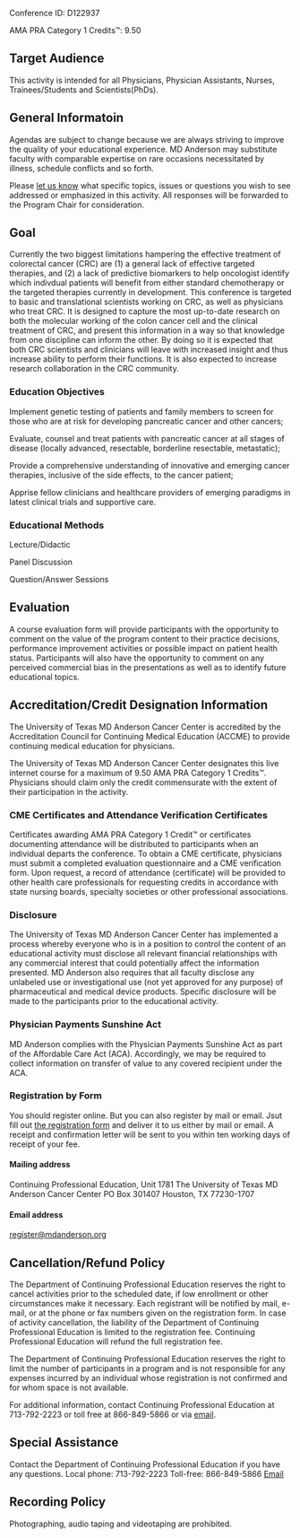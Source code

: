 Conference ID: D122937

AMA PRA Category 1 Credits™: 9.50

## Target Audience 

This activity is intended for all Physicians, Physician Assistants, Nurses, Trainees/Students and Scientists(PhDs).


## General Informatoin

Agendas are subject to change because we are always striving to improve the quality of your educational experience. MD Anderson may substitute faculty with comparable expertise on rare occasions necessitated by illness, schedule conflicts and so forth.

Please [let us know](register@mdanderson.org) what specific topics, issues or questions you wish to see addressed or emphasized in this activity. All responses will be forwarded to the Program Chair for consideration.

## Goal

Currently the two biggest limitations hampering the effective treatment of colorectal cancer (CRC) are (1) a general lack of effective targeted therapies, and (2) a lack of predictive biomarkers to help oncologist identify which indivdual patients will benefit from either standard chemotherapy or the targeted therapies currently in development. This conference is targeted to basic and translational scientists working on CRC, as well as physicians who treat CRC. It is designed to capture the most up-to-date research on both the molecular working of the colon cancer cell and the clinical treatment of CRC, and present this information in a way so that knowledge from one discipline can inform the other. By doing so it is expected that both CRC scientists and clinicians will leave with increased insight and thus increase ability to perform their functions. It is also expected to increase research collaboration in the CRC community.

### Education Objectives

Implement genetic testing of patients and family members to screen for those who are at risk for developing pancreatic cancer and other cancers;

Evaluate, counsel and treat patients with pancreatic cancer at all stages of disease (locally advanced, resectable, borderline resectable, metastatic);

Provide a comprehensive understanding of innovative and emerging cancer therapies, inclusive of the side effects, to the cancer patient;

Apprise fellow clinicians and healthcare providers of emerging paradigms in latest clinical trials and supportive care.

### Educational Methods

Lecture/Didactic

Panel Discussion

Question/Answer Sessions

## Evaluation

A course evaluation form will provide participants with the opportunity to comment on the value of the program content to their practice decisions, performance improvement activities or possible impact on patient health status. Participants will also have the opportunity to comment on any perceived commercial bias in the presentations as well as to identify future educational topics.

## Accreditation/Credit Designation Information

The University of Texas MD Anderson Cancer Center is accredited by the Accreditation Council for Continuing Medical Education (ACCME) to provide continuing medical education for physicians.

The University of Texas MD Anderson Cancer Center designates this live internet course for a maximum of 9.50 AMA PRA Category 1 Credits™. Physicians should claim only the credit commensurate with the extent of their participation in the activity.

### CME Certificates and Attendance Verification Certificates

Certificates awarding AMA PRA Category 1 Credit™ or certificates documenting attendance will be distributed to participants when an individual departs the conference. To obtain a CME certificate, physicians must submit a completed evaluation questionnaire and a CME verification form. Upon request, a record of attendance (certificate) will be provided to other health care professionals for requesting credits in accordance with state nursing boards, specialty societies or other professional associations.

### Disclosure

The University of Texas MD Anderson Cancer Center has implemented a process whereby everyone who is in a position to control the content of an educational activity must disclose all relevant financial relationships with any commercial interest that could potentially affect the information presented. MD Anderson also requires that all faculty disclose any unlabeled use or investigational use (not yet approved for any purpose) of pharmaceutical and medical device products. Specific disclosure will be made to the participants prior to the educational activity.

### Physician Payments Sunshine Act

MD Anderson complies with the Physician Payments Sunshine Act as part of the Affordable Care Act (ACA). Accordingly, we may be required to collect information on transfer of value to any covered recipient under the ACA.

### Registration by Form

You should register online.
But you can also register by mail or email.
Jsut fill out [the registration form](https://www.mdanderson.org/content/dam/mdanderson/documents/education-training/cme-conference-management/D122937%20%20Registration%20Form%20Final%2012.10.2020.pdf) and deliver it to us either by mail or email. A receipt and confirmation letter will be sent to you within ten working days of receipt of your fee.

#### Mailing address
Continuing Professional Education, Unit 1781
The University of Texas MD Anderson Cancer Center
PO Box 301407
Houston, TX 77230-1707

#### Email address
register@mdanderson.org

## Cancellation/Refund Policy

The Department of Continuing Professional Education reserves the right to cancel activities prior to the scheduled date, if low enrollment or other circumstances make it necessary. Each registrant will be notified by mail, e-mail, or at the phone or fax numbers given on the registration form. In case of activity cancellation, the liability of the Department of Continuing Professional Education is limited to the registration fee. Continuing Professional Education will refund the full registration fee.

The Department of Continuing Professional Education reserves the right to limit the number of participants in a program and is not responsible for any expenses incurred by an individual whose registration is not confirmed and for whom space is not available.

For additional information, contact Continuing Professional Education at 713-792-2223 or toll free at 866-849-5866 or via [email](register@mdanderson.org).

## Special Assistance

Contact the Department of Continuing Professional Education if you have any questions.
Local phone: 713-792-2223
Toll-free: 866-849-5866
[Email](register@mdanderson.org)

## Recording Policy

Photographing, audio taping and videotaping are prohibited.
